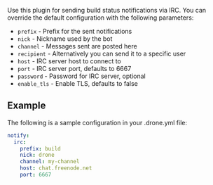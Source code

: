 Use this plugin for sending build status notifications via IRC. You can override
the default configuration with the following parameters:

* `prefix` - Prefix for the sent notifications
* `nick` - Nickname used by the bot
* `channel` - Messages sent are posted here
* `recipient` - Alternatively you can send it to a specific user
* `host` - IRC server host to connect to
* `port` - IRC server port, defaults to 6667
* `password` - Password for IRC server, optional
* `enable_tls` - Enable TLS, defaults to false

## Example

The following is a sample configuration in your .drone.yml file:

```yaml
notify:
  irc:
    prefix: build
    nick: drone
    channel: my-channel
    host: chat.freenode.net
    port: 6667
```
